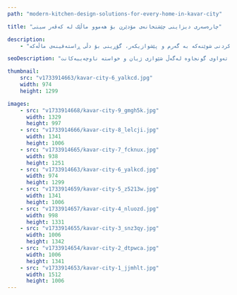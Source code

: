 ```yaml
---
path: "modern-kitchen-design-solutions-for-every-home-in-kavar-city"

title: "چارەسەری دیزاینی چێشتخانەی مۆدێرن بۆ هەموو ماڵێک لە کەڤەر سیتی"

description:
    - "چێشتخانەیەکی ستایلدار و کردەییمان دیزاین کرد بۆ ماڵێک لە کەڤەر سیتی، کە بە تەواوی گونجاو بوو لەگەڵ شێوازی ژیانی خاوەن ماڵەکە و خواستە ناوچەییەکان. پلانەکە باشترین بەکارهێنانی شوێنی بەردەستی کرد، دڵنیایی کرد کە هەموو شتێک ئاسان بوو بۆ دەستگەیشتن لەگەڵ پاراستنی هەستێکی پاک و کراوە. تەواوکارییە نوێیەکان دەستی مۆدێرنیان زیاد کرد، چێشتخانەیەکیان دروست کرد کە هەم سەرنجڕاکێش و هەم کارا بوو. هەموو وردەکارییەک بە وریاییەوە پلان بۆ دانرا بۆ کردنی شوێنەکە بە گەرم و پێشوازیکەر، گۆڕینی بۆ دڵی ڕاستەقینەی ماڵەکە."

seoDescription: "دیزاینی چێشتخانەی مۆدێرن لە کەڤەر سیتی ببینە کە پلانی پاشەکەوتکردنی شوێن، تەواوکاری نوێ و چارەسەری تایبەتی تێدایە. چێشتخانەکەت بگۆڕە لەگەڵ دیزاینەرە شارەزاکانمان. شوێنێکی کارا و ستایلدار دروست بکە کە بە تەواوی گونجاوە لەگەڵ شێوازی ژیان و خواستە ناوچەییەکانت."

thumbnail:
    src: "v1733914663/kavar-city-6_yalkcd.jpg"
    width: 974
    height: 1299

images:
    - src: "v1733914668/kavar-city-9_gmgh5k.jpg"
      width: 1329
      height: 997
    - src: "v1733914666/kavar-city-8_lelcji.jpg"
      width: 1341
      height: 1006
    - src: "v1733914665/kavar-city-7_fcknux.jpg"
      width: 938
      height: 1251
    - src: "v1733914663/kavar-city-6_yalkcd.jpg"
      width: 974
      height: 1299
    - src: "v1733914659/kavar-city-5_z5213w.jpg"
      width: 1341
      height: 1006
    - src: "v1733914657/kavar-city-4_nluozd.jpg"
      width: 998
      height: 1331
    - src: "v1733914655/kavar-city-3_snz3qy.jpg"
      width: 1006
      height: 1342
    - src: "v1733914654/kavar-city-2_dtpwca.jpg"
      width: 1006
      height: 1341
    - src: "v1733914653/kavar-city-1_jjmhlt.jpg"
      width: 1512
      height: 1006
---
```

